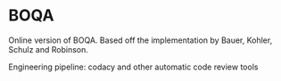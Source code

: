 # BOQA #
Online version of BOQA.
Based off the implementation by Bauer, Kohler, Schulz and Robinson.

Engineering pipeline: codacy and other automatic code review tools
